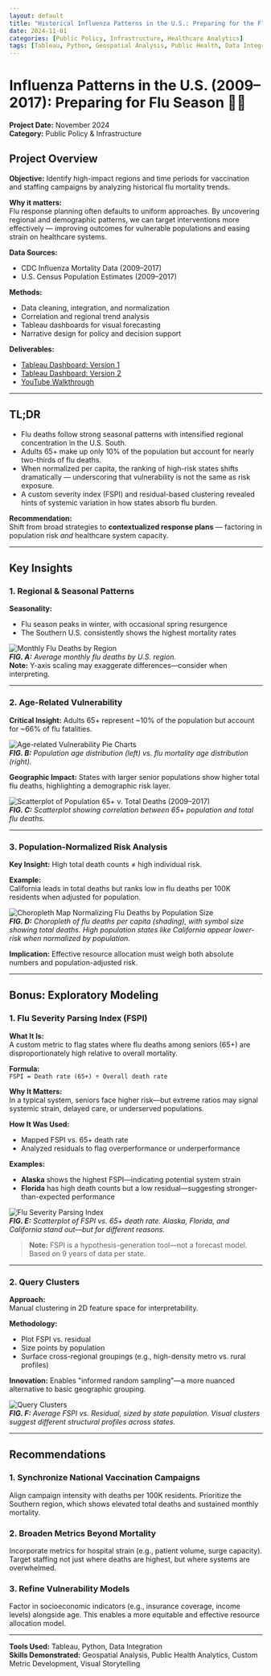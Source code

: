 ```yaml
---
layout: default
title: "Historical Influenza Patterns in the U.S.: Preparing for the Flu Season"
date: 2024-11-01
categories: [Public Policy, Infrastructure, Healthcare Analytics]
tags: [Tableau, Python, Geospatial Analysis, Public Health, Data Integration]
---
```


# Influenza Patterns in the U.S. (2009–2017): Preparing for Flu Season 💉🏥

**Project Date:** November 2024  
**Category:** Public Policy & Infrastructure  

## Project Overview

**Objective:** Identify high-impact regions and time periods for vaccination and staffing campaigns by analyzing historical flu mortality trends.

**Why it matters:**  
Flu response planning often defaults to uniform approaches. By uncovering regional and demographic patterns, we can target interventions more effectively — improving outcomes for vulnerable populations and easing strain on healthcare systems.

**Data Sources:**  
- CDC Influenza Mortality Data (2009–2017)  
- U.S. Census Population Estimates (2009–2017)

**Methods:**  
- Data cleaning, integration, and normalization  
- Correlation and regional trend analysis  
- Tableau dashboards for visual forecasting  
- Narrative design for policy and decision support  

**Deliverables:**  
- [Tableau Dashboard: Version 1](https://public.tableau.com/views/2_9_InfluenzaPrep/Story3?:language=en-US&:sid=&:redirect=auth&:display_count=n&:origin=viz_share_link)  
- [Tableau Dashboard: Version 2](https://public.tableau.com/views/2_10INFLUENZAPREP_4/Story1?:language=en-US&:sid=&:redirect=auth&:display_count=n&:origin=viz_share_link)  
- [YouTube Walkthrough](https://youtu.be/livbDXP7FJI)

---

## TL;DR

- Flu deaths follow strong seasonal patterns with intensified regional concentration in the U.S. South.  
- Adults 65+ make up only 10% of the population but account for nearly two-thirds of flu deaths.  
- When normalized per capita, the ranking of high-risk states shifts dramatically — underscoring that vulnerability is not the same as risk exposure.  
- A custom severity index (FSPI) and residual-based clustering revealed hints of systemic variation in how states absorb flu burden.

**Recommendation:**  
Shift from broad strategies to **contextualized response plans** — factoring in population risk *and* healthcare system capacity.

---

## Key Insights

### 1. Regional & Seasonal Patterns

**Seasonality:**  
- Flu season peaks in winter, with occasional spring resurgence  
- The Southern U.S. consistently shows the highest mortality rates

![Monthly Flu Deaths by Region](assets/img/monthly_flu_deaths_region.png)  
***FIG. A:*** *Average monthly flu deaths by U.S. region.*  
**Note:** Y-axis scaling may exaggerate differences—consider when interpreting.

---

### 2. Age-Related Vulnerability

**Critical Insight:** Adults 65+ represent ~10% of the population but account for ~66% of flu fatalities.

![Age-related Vulnerability Pie Charts](assets/img/pie_chart_age_vulnerability.png)  
***FIG. B:*** *Population age distribution (left) vs. flu mortality age distribution (right).*

**Geographic Impact:** States with larger senior populations show higher total flu deaths, highlighting a demographic risk layer.

![Scatterplot of Population 65+ v. Total Deaths (2009–2017)](assets/img/scatterplot_age_vulnerability.png)  
***FIG. C:*** *Scatterplot showing correlation between 65+ population and total flu deaths.*

---

### 3. Population-Normalized Risk Analysis

**Key Insight:** High total death counts ≠ high individual risk.

**Example:**  
California leads in total deaths but ranks low in flu deaths per 100K residents when adjusted for population.

![Choropleth Map Normalizing Flu Deaths by Population Size](assets/img/choropleth_normalize_flu_deaths.png)  
***FIG. D:*** *Choropleth of flu deaths per capita (shading), with symbol size showing total deaths. High population states like California appear lower-risk when normalized by population.*

**Implication:** Effective resource allocation must weigh both absolute numbers and population-adjusted risk.

---

## Bonus: Exploratory Modeling

### 1. Flu Severity Parsing Index (FSPI)

**What It Is:**  
A custom metric to flag states where flu deaths among seniors (65+) are disproportionately high relative to overall mortality.

**Formula:**  
`FSPI = Death rate (65+) ÷ Overall death rate`

**Why It Matters:**  
In a typical system, seniors face higher risk—but extreme ratios may signal systemic strain, delayed care, or underserved populations.

**How It Was Used:**
- Mapped FSPI vs. 65+ death rate
- Analyzed residuals to flag overperformance or underperformance

**Examples:**
- **Alaska** shows the highest FSPI—indicating potential system strain  
- **Florida** has high death counts but a low residual—suggesting stronger-than-expected performance

![Flu Severity Parsing Index](assets/img/fspi.png)  
***FIG. E:*** *Scatterplot of FSPI vs. 65+ death rate. Alaska, Florida, and California stand out—but for different reasons.*  

> **Note:** FSPI is a hypothesis-generation tool—not a forecast model. Based on 9 years of data per state.

---

### 2. Query Clusters

**Approach:**  
Manual clustering in 2D feature space for interpretability.

**Methodology:**  
- Plot FSPI vs. residual  
- Size points by population  
- Surface cross-regional groupings (e.g., high-density metro vs. rural profiles)

**Innovation:** Enables "informed random sampling"—a more nuanced alternative to basic geographic grouping.

![Query Clusters](assets/img/query_clusters.png)  
***FIG. F:*** *Average FSPI vs. Residual, sized by state population. Visual clusters suggest different structural profiles across states.*

---

## Recommendations

### 1. Synchronize National Vaccination Campaigns  
Align campaign intensity with deaths per 100K residents. Prioritize the Southern region, which shows elevated total deaths and sustained monthly mortality.

### 2. Broaden Metrics Beyond Mortality  
Incorporate metrics for hospital strain (e.g., patient volume, surge capacity). Target staffing not just where deaths are highest, but where systems are overwhelmed.

### 3. Refine Vulnerability Models  
Factor in socioeconomic indicators (e.g., insurance coverage, income levels) alongside age. This enables a more equitable and effective resource allocation model.

---

**Tools Used:** Tableau, Python, Data Integration  
**Skills Demonstrated:** Geospatial Analysis, Public Health Analytics, Custom Metric Development, Visual Storytelling
